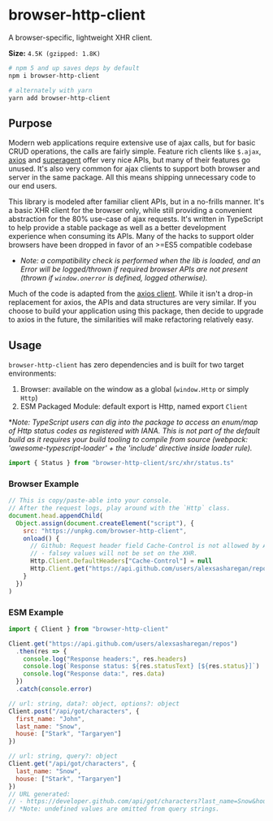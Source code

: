 # browser-http-client

A browser-specific, lightweight XHR client.

**Size:** `4.5K (gzipped: 1.8K)`

```sh
# npm 5 and up saves deps by default
npm i browser-http-client

# alternately with yarn
yarn add browser-http-client
```

## Purpose

Modern web applications require extensive use of ajax calls, but for basic CRUD operations, the calls are fairly simple. Feature rich clients like `$.ajax`, [axios](https://github.com/axios/axios) and [superagent](https://github.com/visionmedia/superagent) offer very nice APIs, but many of their features go unused. It's also very common for ajax clients to support both browser and server in the same package. All this means shipping unnecessary code to our end users.

This library is modeled after familiar client APIs, but in a no-frills manner. It's a basic XHR client for the browser only, while still providing a convenient abstraction for the 80% use-case of ajax requests. It's written in TypeScript to help provide a stable package as well as a better development experience when consuming its APIs. Many of the hacks to support older browsers have been dropped in favor of an >=ES5 compatible codebase

* _Note: a compatibility check is performed when the lib is loaded, and an Error will be logged/thrown if required browser APIs are not present (thrown if `window.onerror` is defined, logged otherwise)._

Much of the code is adapted from the [axios client](https://github.com/axios/axios). While it isn't a drop-in replacement for axios, the APIs and data structures are very similar. If you choose to build your application using this package, then decide to upgrade to axios in the future, the similarities will make refactoring relatively easy.

## Usage

`browser-http-client` has zero dependencies and is built for two target environments:

1. Browser: available on the window as a global (`window.Http` or simply `Http`)
1. ESM Packaged Module: default export is Http, named export `Client`

*_Note: TypeScript users can dig into the package to access an enum/map of Http status codes as registered with IANA. This is not part of the default build as it requires your build tooling to compile from source (webpack: 'awesome-typescript-loader' + the 'include' directive inside loader rule)._

```js
import { Status } from "browser-http-client/src/xhr/status.ts"
```

### Browser Example

```js
// This is copy/paste-able into your console.
// After the request logs, play around with the `Http` class.
document.head.appendChild(
  Object.assign(document.createElement("script"), {
    src: "https://unpkg.com/browser-http-client",
    onload() {
      // Github: Request header field Cache-Control is not allowed by Access-Control-Allow-Headers in preflight response.
      // - falsey values will not be set on the XHR.
      Http.Client.DefaultHeaders["Cache-Control"] = null
      Http.Client.get("https://api.github.com/users/alexsasharegan/repos").then(console.log, console.error)
    }
  })
)
```

### ESM Example

```js
import { Client } from "browser-http-client"

Client.get("https://api.github.com/users/alexsasharegan/repos")
  .then(res => {
    console.log("Response headers:", res.headers)
    console.log(`Response status: ${res.statusText} [${res.status}]`)
    console.log("Response data:", res.data)
  })
  .catch(console.error)

// url: string, data?: object, options?: object
Client.post("/api/got/characters", {
  first_name: "John",
  last_name: "Snow",
  house: ["Stark", "Targaryen"]
})

// url: string, query?: object
Client.get("/api/got/characters", {
  last_name: "Snow",
  house: ["Stark", "Targaryen"]
})
// URL generated:
// - https://developer.github.com/api/got/characters?last_name=Snow&house[]=Stark&house[]=Targaryen
// *Note: undefined values are omitted from query strings.
```
